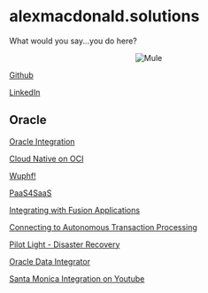 # alexmacdonald.solutions
What would you say...you do here?

<p align="center">
  <img src="https://media-exp1.licdn.com/dms/image/C5616AQGj3PqrgDMexw/profile-displaybackgroundimage-shrink_350_1400/0/1608401918895?e=1617235200&v=beta&t=DpS7jFPY_JYQCE5J3ovxD9W1bl3qeHtmG4gqOc68Clgraw=true" alt="Mule"/>
</p>

[Github](https://github.com/GaryHostt)

[LinkedIn](https://www.linkedin.com/in/robertamacdonald94/)

## Oracle

[Oracle Integration](https://oic.alexmacdonald.solutions)

[Cloud Native on OCI](https://garyhostt.github.io/OCI_DevOps/)

[Wuphf!](https://www.youtube.com/watch?v=GT6uWYqJq6E)

[PaaS4SaaS](https://www.youtube.com/watch?v=zZk6SI7FADY)

[Integrating with Fusion Applications](https://medium.com/@alexmacdon94/laying-the-foundation-of-success-with-oracle-integration-erp-to-disparate-systems-dabad63abf7e)

[Connecting to Autonomous Transaction Processing](https://www.youtube.com/watch?v=-9nP2LaeOok)

[Pilot Light - Disaster Recovery](https://apexapps.oracle.com/pls/apex/dbpm/r/livelabs/view-workshop?wid=724)

[Oracle Data Integrator](https://garyhostt.github.io/Oracle_Data_Integrator/)

[Santa Monica Integration on Youtube](https://www.youtube.com/channel/UCW04sPyVsthkrjPs_Gx-dFA)
